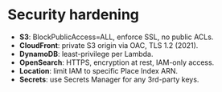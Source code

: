 # Security hardening
- **S3**: BlockPublicAccess=ALL, enforce SSL, no public ACLs.
- **CloudFront**: private S3 origin via OAC, TLS 1.2 (2021).
- **DynamoDB**: least-privilege per Lambda.
- **OpenSearch**: HTTPS, encryption at rest, IAM-only access.
- **Location**: limit IAM to specific Place Index ARN.
- **Secrets**: use Secrets Manager for any 3rd-party keys.
